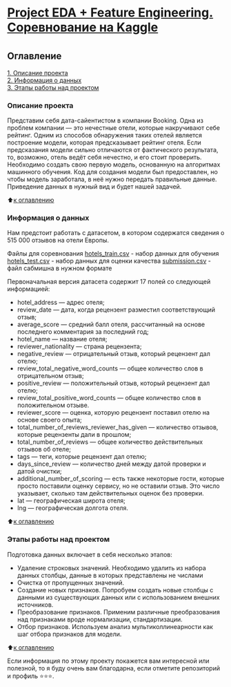 # [<h4>Project EDA + Feature Engineering. Соревнование на Kaggle</h4>](https://github.com/Pupsova/course_data_science/blob/main/PROJECT-3_EDA/project_3.ipynb)


## Оглавление  
[1. Описание проекта](#Описание-проекта)   
[2. Информация о данных](#Краткая-информация-о-данных)  
[3. Этапы работы над проектом](#Этапы-работы-над-проектом)

### Описание проекта    

Представим себя дата-сайентистом в компании Booking. Одна из проблем компании — это нечестные отели, которые накручивают себе рейтинг. Одним из способов обнаружения таких отелей является построение модели, которая предсказывает рейтинг отеля. Если предсказания модели сильно отличаются от фактического результата, то, возможно, отель ведёт себя нечестно, и его стоит проверить.
Необходимо создать свою первую модель, основанную на алгоритмах машинного обучения.
Код для создания модели был предоставлен, но чтобы модель заработала, в неё нужно передать правильные данные. Приведение данных в нужный вид и будет нашей задачей.

:arrow_up:[к оглавлению](#Оглавление)


### Информация о данных

Нам предстоит работать с датасетом, в котором содержатся сведения о 515 000 отзывов на отели Европы.

Файлы для соревнования
[hotels_train.csv](https://drive.google.com/file/d/1NMazRYCrLOCUxOZ64aFFg1FHxIa9oIJd/view?usp=share_link) - набор данных для обучения
[hotels_test.csv](https://drive.google.com/file/d/14RdR0kG-3kYjU5VKFBNLGoe98osYzOL5/view?usp=share_link) - набор данных для оценки качества
[submission.csv](https://drive.google.com/file/d/1oOf8qjysQ5bOqGFtM_WzT1BYnpAcuNAD/view?usp=share_link) - файл сабмишна в нужном формате

Первоначальная версия датасета содержит 17 полей со следующей информацией:
* hotel_address — адрес отеля;
* review_date — дата, когда рецензент разместил соответствующий отзыв;
* average_score — средний балл отеля, рассчитанный на основе последнего комментария за последний год;
* hotel_name — название отеля;
* reviewer_nationality — страна рецензента;
* negative_review — отрицательный отзыв, который рецензент дал отелю;
* review_total_negative_word_counts — общее количество слов в отрицательном отзыв;
* positive_review — положительный отзыв, который рецензент дал отелю;
* review_total_positive_word_counts — общее количество слов в положительном отзыве.
* reviewer_score — оценка, которую рецензент поставил отелю на основе своего опыта;
* total_number_of_reviews_reviewer_has_given — количество отзывов, которые рецензенты дали в прошлом;
* total_number_of_reviews — общее количество действительных отзывов об отеле;
* tags — теги, которые рецензент дал отелю;
* days_since_review — количество дней между датой проверки и датой очистки;
* additional_number_of_scoring — есть также некоторые гости, которые просто поставили оценку сервису, но не оставили отзыв. Это число указывает, сколько там действительных оценок без проверки.
* lat — географическая широта отеля;
* lng — географическая долгота отеля.

:arrow_up:[к оглавлению](#Оглавление)


### Этапы работы над проектом

Подготовка данных включает в себя несколько этапов:

* Удаление строковых значений. Необходимо удалить из набора данных столбцы, данные в которых представлены не числами
* Очистка от пропущенных значений.
* Создание новых признаков. Попробуем создать новые столбцы с данными из существующих данных или с использованием внешних источников.
* Преобразование признаков. Применим различные преобразования над признаками вроде нормализации, стандартизации.
* Отбор признаков. Используем анализ мультиколлинеарности как шаг отбора признаков для модели.

:arrow_up:[к оглавлению](#Оглавление)

Если информация по этому проекту покажется вам интересной или полезной, то я буду очень вам благодарна, если отметите репозиторий и профиль ⭐️⭐️⭐️.
